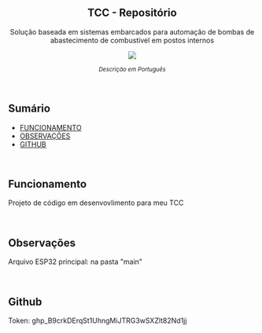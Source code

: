<p align="center">
  <h2 align="center">TCC - Repositório</h2>
  <p align="center">Solução baseada em sistemas embarcados para automação de bombas de abastecimento de combustível em postos internos<p>
  
  <p align="center">
    <a href="https://docs.google.com/document/d/1Z0trQTCmzpOvDRXR5CnPIbvVpgNeSryGF7cR6fzCFT8/edit">
    	<img src="https://img.shields.io/badge/-Monografia-lightgrey"/>
    </a>
  </p>
</p>

<p align="center">
	<sub>
		<i>Descrição em Português</i>
	</sub>
</p>

<br>

## Sumário

- [FUNCIONAMENTO](#Funcionamento)
- [OBSERVAÇÕES](#Inicio)
- [GITHUB](#Github)

<br>

<div id="Funcionamento"/>

## Funcionamento
Projeto de código em desenvovlimento para meu TCC

<br>

<div id="Inicio"/>

## Observações
Arquivo ESP32 principal: na pasta "main"

<br>

<div id="Github"/>

## Github
Token: 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
